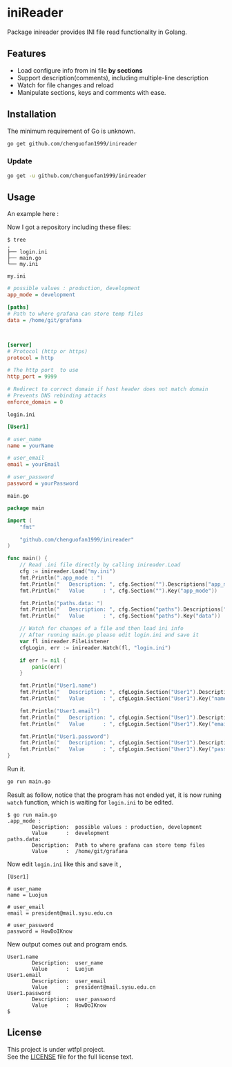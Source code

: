 # iniReader

Package inireader provides INI file read functionality in Golang.

## Features

- Load configure info from ini file **by sections**
- Support description(comments), including multiple-line description
- Watch for file changes and reload
- Manipulate sections, keys and comments with ease.

## Installation

The minimum requirement of Go is unknown.

```sh
go get github.com/chenguofan1999/inireader
```

### Update

```sh
go get -u github.com/chenguofan1999/inireader
```

## Usage

An example here :

Now I got a repository including these files:

```
$ tree
.
├── login.ini
├── main.go
└── my.ini
```

`my.ini`
```ini
# possible values : production, development
app_mode = development

[paths]
# Path to where grafana can store temp files
data = /home/git/grafana



[server]
# Protocol (http or https)
protocol = http

# The http port  to use
http_port = 9999

# Redirect to correct domain if host header does not match domain
# Prevents DNS rebinding attacks
enforce_domain = 0

```

`login.ini`

```ini
[User1]

# user_name
name = yourName

# user_email
email = yourEmail

# user_password
password = yourPassword

```


`main.go`

```go
package main

import (
	"fmt"

	"github.com/chenguofan1999/inireader"
)

func main() {
	// Read .ini file directly by calling inireader.Load
	cfg := inireader.Load("my.ini")
	fmt.Println(".app_mode : ")
	fmt.Println("	Description: ", cfg.Section("").Descriptions["app_mode"])
	fmt.Println("	Value      : ", cfg.Section("").Key("app_mode"))

	fmt.Println("paths.data: ")
	fmt.Println("	Description: ", cfg.Section("paths").Descriptions["data"])
	fmt.Println("	Value      : ", cfg.Section("paths").Key("data"))

	// Watch for changes of a file and then load ini info
	// After running main.go please edit login.ini and save it
	var fl inireader.FileListener
	cfgLogin, err := inireader.Watch(fl, "login.ini")

	if err != nil {
		panic(err)
	}

	fmt.Println("User1.name")
	fmt.Println("	Description: ", cfgLogin.Section("User1").Descriptions["name"])
	fmt.Println("	Value      : ", cfgLogin.Section("User1").Key("name"))

	fmt.Println("User1.email")
	fmt.Println("	Description: ", cfgLogin.Section("User1").Descriptions["email"])
	fmt.Println("	Value      : ", cfgLogin.Section("User1").Key("email"))

	fmt.Println("User1.password")
	fmt.Println("	Description: ", cfgLogin.Section("User1").Descriptions["password"])
	fmt.Println("	Value      : ", cfgLogin.Section("User1").Key("password"))
}
```

Run it.
```sh
go run main.go
```


Result as follow, notice that the program has not ended yet, it is now runing `watch` function, which is waiting for `login.ini` to be edited.

```
$ go run main.go
.app_mode : 
        Description:  possible values : production, development
        Value      :  development
paths.data: 
        Description:  Path to where grafana can store temp files
        Value      :  /home/git/grafana
```

Now edit `login.ini` like this and save it ,

```
[User1]

# user_name
name = Luojun

# user_email
email = president@mail.sysu.edu.cn

# user_password
password = HowDoIKnow
```

New output comes out and program ends.

```
User1.name
        Description:  user_name
        Value      :  Luojun
User1.email
        Description:  user_email
        Value      :  president@mail.sysu.edu.cn
User1.password
        Description:  user_password
        Value      :  HowDoIKnow
$
```



## License

This project is under wtfpl project.  
See the [LICENSE](https://github.com/anak10thn/WTFPL) file for the full license text.